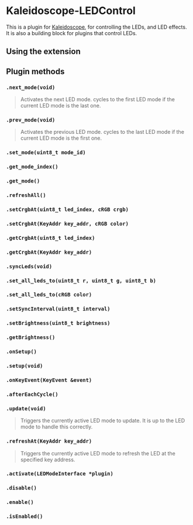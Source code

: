 # Kaleidoscope-LEDControl

This is a plugin for [Kaleidoscope][fw], for controlling the LEDs, and LED
effects. It is also a building block for plugins that control LEDs.

 [fw]: https://github.com/keyboardio/Kaleidoscope

## Using the extension

## Plugin methods

### `.next_mode(void)`

> Activates the next LED mode. cycles to the first LED mode if the current LED
> mode is the last one.

### `.prev_mode(void)`

> Activates the previous LED mode. cycles to the last LED mode if the current
> LED mode is the first one.

### `.set_mode(uint8_t mode_id)`
### `.get_mode_index()`
### `.get_mode()`
### `.refreshAll()`
### `.setCrgbAt(uint8_t led_index, cRGB crgb)`
### `.setCrgbAt(KeyAddr key_addr, cRGB color)`
### `.getCrgbAt(uint8_t led_index)`
### `.getCrgbAt(KeyAddr key_addr)`
### `.syncLeds(void)`
### `.set_all_leds_to(uint8_t r, uint8_t g, uint8_t b)`
### `.set_all_leds_to(cRGB color)`
### `.setSyncInterval(uint8_t interval)`
### `.setBrightness(uint8_t brightness)`
### `.getBrightness()`

### `.onSetup()`
### `.setup(void)`
### `.onKeyEvent(KeyEvent &event)`
### `.afterEachCycle()`
### `.update(void)`

> Triggers the currently active LED mode to update. It is up to the LED mode to
> handle this correctly.

### `.refreshAt(KeyAddr key_addr)`

> Triggers the currently active LED mode to refresh the LED at the specified key
> address.

### `.activate(LEDModeInterface *plugin)`
### `.disable()`
### `.enable()`
### `.isEnabled()`
